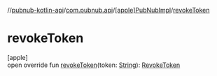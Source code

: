 //[pubnub-kotlin-api](../../../index.md)/[com.pubnub.api](../index.md)/[[apple]PubNubImpl](index.md)/[revokeToken](revoke-token.md)

# revokeToken

[apple]\
open override fun [revokeToken](revoke-token.md)(token: [String](https://kotlinlang.org/api/latest/jvm/stdlib/kotlin-stdlib/kotlin/-string/index.html)): [RevokeToken](../../com.pubnub.api.endpoints.access/-revoke-token/index.md)
